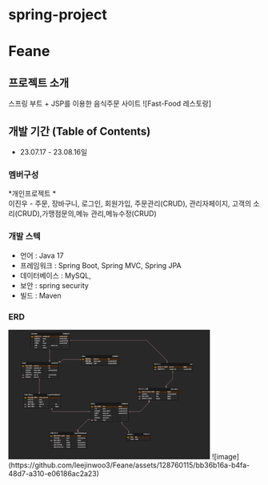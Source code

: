 # spring-project
# Feane
## 프로젝트 소개
스프링 부트 + JSP를 이용한 음식주문 사이트
![Fast-Food 레스토랑]

## 개발 기간 (Table of Contents)
* 23.07.17 - 23.08.16일
 
### 멤버구성
*개인프로젝트 *<br>
이진우 - 주문, 장바구니, 로그인, 회원가입, 주문관리(CRUD), 관리자페이지, 
         고객의 소리(CRUD),가맹점문의,메뉴 관리,메뉴수정(CRUD)

### 개발 스텍
- 언어 : Java 17
- 프레임워크 : Spring Boot, Spring MVC, Spring JPA
- 데이터베이스 : MySQL,
- 보안 : spring security
- 빌드 : Maven
### ERD
<img width="80%" src="./images/image.png"/>
![image](https://github.com/leejinwoo3/Feane/assets/128760115/bb36b16a-b4fa-48d7-a310-e06186ac2a23)
